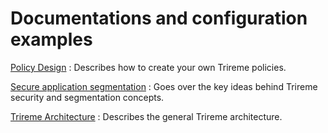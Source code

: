 # Documentations and configuration examples

[Policy Design](../blob/master/docs/policy_design.md) : Describes how to create your own Trireme policies.

[Secure application segmentation](../blob/master/docs/secure-application_segmentation.md) : Goes over the key ideas behind Trireme security and segmentation concepts.

[Trireme Architecture](../blob/master/docs/trireme_architecture.md) : Describes the general Trireme architecture.
